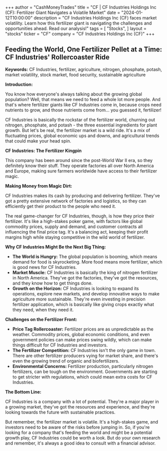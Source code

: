 +++
author = "CashMoneyTrades"
title = "CF |  CF Industries Holdings Inc (CF): Fertilizer Giant Navigates a Volatile Market"
date = "2024-01-12T10:00:00"
description = "CF Industries Holdings Inc (CF) faces market volatility. Learn how this fertilizer giant is navigating the challenges and opportunities ahead. Read our analysis!"
tags = [
"Stocks",
]
layout = "stocks"
ticker = "CF"
company = "CF Industries Holdings Inc (CF)"
+++
        


## Feeding the World, One Fertilizer Pellet at a Time: CF Industries' Rollercoaster Ride

**Keywords:** CF Industries, fertilizer, agriculture, nitrogen, phosphate, potash, market volatility, stock market, food security, sustainable agriculture 

**Introduction:**

You know how everyone's always talking about the growing global population? Well, that means we need to feed a whole lot more people. And that's where fertilizer giants like CF Industries come in, because crops need nutrients to grow, and those nutrients come from… you guessed it, fertilizer!

CF Industries is basically the rockstar of the fertilizer world, churning out nitrogen, phosphate, and potash - the three essential ingredients for plant growth. But let's be real, the fertilizer market is a wild ride. It's a mix of fluctuating prices, global economic ups and downs, and agricultural trends that could make your head spin. 

**CF Industries: The Fertilizer Kingpin**

This company has been around since the post-World War II era, so they definitely know their stuff.  They operate factories all over North America and Europe, making sure farmers worldwide have access to their fertilizer magic. 

**Making Money from Magic Dirt:**

CF Industries makes its cash by producing and delivering fertilizer. They've got a pretty extensive network of factories and logistics, so they can efficiently get their product to the people who need it. 

The real game-changer for CF Industries, though, is how they price their fertilizer. It's like a high-stakes poker game, with factors like global commodity prices, supply and demand, and customer contracts all influencing the final price tag. It's a balancing act, keeping their profit margins high while staying competitive in the wild world of fertilizer. 

**Why CF Industries Might Be the Next Big Thing:**

* **The World is Hungry:**  The global population is booming, which means demand for food is skyrocketing.  More food means more fertilizer, which is good news for CF Industries.
* **Market Muscle:** CF Industries is basically the king of nitrogen fertilizer in North America.  They've got the factories, they've got the resources, and they know how to get things done. 
* **Growth on the Horizon:** CF Industries is looking to expand its operations, explore new markets, and develop innovative ways to make agriculture more sustainable.  They're even investing in precision fertilizer application, which is basically like giving crops exactly what they need, when they need it.

**Challenges on the Fertilizer Front:**

* **Price Tag Rollercoaster:** Fertilizer prices are as unpredictable as the weather.  Commodity prices, global economic conditions, and even government policies can make prices swing wildly, which can make things difficult for CF Industries and investors.
* **The Fertilizer Competition:**  CF Industries isn't the only game in town. There are other fertilizer producers vying for market share, and there's even the growing trend of organic and biofertilizers. 
* **Environmental Concerns:**  Fertilizer production, particularly nitrogen fertilizers, can be tough on the environment.  Governments are starting to get stricter with regulations, which could mean extra costs for CF Industries.

**The Bottom Line:**

CF Industries is a company with a lot of potential.  They're a major player in a growing market, they've got the resources and experience, and they're looking towards the future with sustainable practices. 

But remember, the fertilizer market is volatile.  It's a high-stakes game, and investors need to be aware of the risks before jumping in.  So, if you're looking for a company that's feeding the world and might be a potential growth play, CF Industries could be worth a look.  But do your own research and remember, it's always a good idea to consult with a financial advisor. 

        